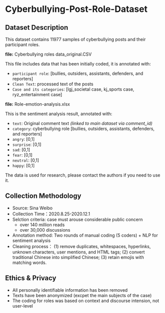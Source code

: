 # Cyberbullying-Post-Role-Dataset

## Dataset Description
This dataset contains 11977 samples of cyberbullying posts and their participant roles. 

**file:** Cyberbullying roles data_original.CSV

This file includes data that has been initially coded, it is annotated with:
- `participant role`: [bullies, outsiders, assistants, defenders, and reporters]
- `Clean Text`: processed text of the posts
- `Case and its categories`: [lgj_societal case, kj_sports case, ryz_entertainment case]

**file:** Role-emotion-analysis.xlsx

This is the sentiment analysis result, annotated with:
- `text`: Original comment text *(linked to main dataset via comment_id)*  
- `category`: cyberbullying role [bullies, outsiders, assistants, defenders, and reporters]
- `angry`: [0,1]  
- `surprise`: [0,1]  
- `sad`: [0,1]  
- `fear`: [0,1]  
- `neutral`: [0,1]  
- `happy`: [0,1]  

The data is used for research, please contact the authors if you need to use it.

## Collection Methodology
- Source: Sina Weibo
- Collection Time：2020.8.25-2020.12.1
- Selction criteria: case must arouse considerable public concern
  - over 140 million reads
  - over 30,000 discussions
- Annotation method: Two rounds of manual coding (5 coders) + NLP for sentiment analysis
- Cleaning process： (1) remove duplicates, whitespaces, hyperlinks, unknown characters, user mentions, and HTML tags; (2) convert traditional Chinese into simplified Chinese; (3) retain emojis with matching words.

## Ethics & Privacy
- All personally identifiable information has been removed 
- Texts have been anonymized (excpet the main subjects of the case)
- The coding for roles was based on context and discourse intension, not user-level
